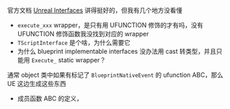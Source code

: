 官方文档 [Unreal Interfaces](https://dev.epicgames.com/documentation/en-us/unreal-engine/interfaces-in-unreal-engine) 讲得挺好的，但我有几个地方没看懂
* `execute_xxx` wrapper，是只有用 UFUNCTION 修饰的才有吗，没有 UFUNCTION 修饰函数我没找到对应的 wrapper
* `TScriptInterface` 是个啥，为什么需要它
* 为什么 blueprint implementable interfaces 没办法用 cast 转类型，并且只能用 `Execute_` static wrapper？

通常 object 类中如果有标记了 `BlueprintNativeEvent` 的 ufunction ABC，那么 UE 这边生成这些东西
* 成员函数 ABC 的定义，